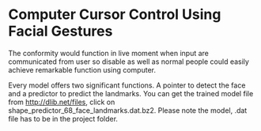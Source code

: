 # Computer Cursor Control Using Facial Gestures
 The conformity would function in live moment when input are communicated from user so disable as well as normal people could easily achieve remarkable function using computer.





Every model offers two significant functions. A pointer to detect the face and a predictor to predict the landmarks. You can get the trained model file from http://dlib.net/files, click on shape_predictor_68_face_landmarks.dat.bz2. Please note the model, .dat file has to be in the project folder.

